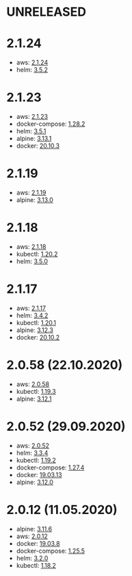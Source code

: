# UNRELEASED

# 2.1.24
- aws: [2.1.24](https://github.com/aws/aws-cli/releases/tag/2.1.24)
- helm: [3.5.2](https://github.com/helm/helm/releases/tag/v3.5.2)

# 2.1.23
- aws: [2.1.23](https://github.com/aws/aws-cli/releases/tag/2.1.23)
- docker-compose: [1.28.2](https://docs.docker.com/compose/release-notes/#1282)
- helm: [3.5.1](https://github.com/helm/helm/releases/tag/v3.5.1)
- alpine: [3.13.1](https://alpinelinux.org/posts/Alpine-3.13.1-released.html)
- docker: [20.10.3](https://docs.docker.com/engine/release-notes/#20103)

# 2.1.19
- aws: [2.1.19](https://github.com/aws/aws-cli/releases/tag/2.1.19)
- alpine: [3.13.0](https://alpinelinux.org/posts/Alpine-3.13.0-released.html)

# 2.1.18
- aws: [2.1.18](https://github.com/aws/aws-cli/releases/tag/2.1.18)
- kubectl: [1.20.2](https://github.com/kubernetes/kubernetes/blob/master/CHANGELOG/CHANGELOG-1.20.md#v1202)
- helm: [3.5.0](https://github.com/helm/helm/releases/tag/v3.5.0)

# 2.1.17
- aws: [2.1.17](https://github.com/aws/aws-cli/releases/tag/2.1.17)
- helm: [3.4.2](https://github.com/helm/helm/releases/tag/v3.4.2)
- kubectl: [1.20.1](https://github.com/kubernetes/kubernetes/blob/master/CHANGELOG/CHANGELOG-1.20.md#v1201)
- alpine: [3.12.3](https://alpinelinux.org/posts/Alpine-3.12.3-released.html)
- docker: [20.10.2](https://docs.docker.com/engine/release-notes/#20102)

# 2.0.58 (22.10.2020)
- aws: [2.0.58](https://github.com/aws/aws-cli/releases/tag/2.0.58)
- kubectl: [1.19.3](https://github.com/kubernetes/kubernetes/blob/master/CHANGELOG/CHANGELOG-1.19.md#v1193)
- alpine: [3.12.1](https://alpinelinux.org/posts/Alpine-3.12.1-released.html)

# 2.0.52 (29.09.2020)
- aws: [2.0.52](https://github.com/aws/aws-cli/releases/tag/2.0.52)
- helm: [3.3.4](https://github.com/helm/helm/releases/tag/v3.3.4)
- kubectl: [1.19.2](https://github.com/kubernetes/kubernetes/blob/master/CHANGELOG/CHANGELOG-1.19.md#v1192)
- docker-compose: [1.27.4](https://docs.docker.com/compose/release-notes/#1274)
- docker: [19.03.13](https://docs.docker.com/engine/release-notes/#190313)
- alpine: [3.12.0](https://alpinelinux.org/posts/Alpine-3.12.0-released.html)

# 2.0.12 (11.05.2020)
- alpine: [3.11.6](https://alpinelinux.org/posts/Alpine-3.11.6-released.html)
- aws: [2.0.12](https://github.com/aws/aws-cli/releases/tag/2.0.12)
- docker: [19.03.8](https://docs.docker.com/engine/release-notes/#19038)
- docker-compose: [1.25.5](https://docs.docker.com/compose/release-notes/#1255)
- helm: [3.2.0](https://github.com/helm/helm/releases/tag/v3.2.0)
- kubectl: [1.18.2](https://github.com/kubernetes/kubernetes/blob/master/CHANGELOG/CHANGELOG-1.18.md#v1182)
